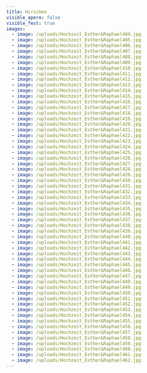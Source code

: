 ```yaml
---
title: Hirschen
visible_apero: false
visible_fest: true
images:
  - image: /uploads/Hochzeit_Esther&Raphael404.jpg
  - image: /uploads/Hochzeit_Esther&Raphael405.jpg
  - image: /uploads/Hochzeit_Esther&Raphael406.jpg
  - image: /uploads/Hochzeit_Esther&Raphael407.jpg
  - image: /uploads/Hochzeit_Esther&Raphael408.jpg
  - image: /uploads/Hochzeit_Esther&Raphael409.jpg
  - image: /uploads/Hochzeit_Esther&Raphael410.jpg
  - image: /uploads/Hochzeit_Esther&Raphael411.jpg
  - image: /uploads/Hochzeit_Esther&Raphael412.jpg
  - image: /uploads/Hochzeit_Esther&Raphael413.jpg
  - image: /uploads/Hochzeit_Esther&Raphael414.jpg
  - image: /uploads/Hochzeit_Esther&Raphael415.jpg
  - image: /uploads/Hochzeit_Esther&Raphael416.jpg
  - image: /uploads/Hochzeit_Esther&Raphael417.jpg
  - image: /uploads/Hochzeit_Esther&Raphael418.jpg
  - image: /uploads/Hochzeit_Esther&Raphael419.jpg
  - image: /uploads/Hochzeit_Esther&Raphael420.jpg
  - image: /uploads/Hochzeit_Esther&Raphael421.jpg
  - image: /uploads/Hochzeit_Esther&Raphael422.jpg
  - image: /uploads/Hochzeit_Esther&Raphael423.jpg
  - image: /uploads/Hochzeit_Esther&Raphael424.jpg
  - image: /uploads/Hochzeit_Esther&Raphael425.jpg
  - image: /uploads/Hochzeit_Esther&Raphael426.jpg
  - image: /uploads/Hochzeit_Esther&Raphael427.jpg
  - image: /uploads/Hochzeit_Esther&Raphael428.jpg
  - image: /uploads/Hochzeit_Esther&Raphael429.jpg
  - image: /uploads/Hochzeit_Esther&Raphael430.jpg
  - image: /uploads/Hochzeit_Esther&Raphael431.jpg
  - image: /uploads/Hochzeit_Esther&Raphael432.jpg
  - image: /uploads/Hochzeit_Esther&Raphael433.jpg
  - image: /uploads/Hochzeit_Esther&Raphael434.jpg
  - image: /uploads/Hochzeit_Esther&Raphael435.jpg
  - image: /uploads/Hochzeit_Esther&Raphael436.jpg
  - image: /uploads/Hochzeit_Esther&Raphael437.jpg
  - image: /uploads/Hochzeit_Esther&Raphael438.jpg
  - image: /uploads/Hochzeit_Esther&Raphael439.jpg
  - image: /uploads/Hochzeit_Esther&Raphael440.jpg
  - image: /uploads/Hochzeit_Esther&Raphael441.jpg
  - image: /uploads/Hochzeit_Esther&Raphael442.jpg
  - image: /uploads/Hochzeit_Esther&Raphael443.jpg
  - image: /uploads/Hochzeit_Esther&Raphael444.jpg
  - image: /uploads/Hochzeit_Esther&Raphael445.jpg
  - image: /uploads/Hochzeit_Esther&Raphael446.jpg
  - image: /uploads/Hochzeit_Esther&Raphael447.jpg
  - image: /uploads/Hochzeit_Esther&Raphael448.jpg
  - image: /uploads/Hochzeit_Esther&Raphael449.jpg
  - image: /uploads/Hochzeit_Esther&Raphael450.jpg
  - image: /uploads/Hochzeit_Esther&Raphael451.jpg
  - image: /uploads/Hochzeit_Esther&Raphael452.jpg
  - image: /uploads/Hochzeit_Esther&Raphael453.jpg
  - image: /uploads/Hochzeit_Esther&Raphael454.jpg
  - image: /uploads/Hochzeit_Esther&Raphael455.jpg
  - image: /uploads/Hochzeit_Esther&Raphael456.jpg
  - image: /uploads/Hochzeit_Esther&Raphael457.jpg
  - image: /uploads/Hochzeit_Esther&Raphael458.jpg
  - image: /uploads/Hochzeit_Esther&Raphael459.jpg
  - image: /uploads/Hochzeit_Esther&Raphael460.jpg
  - image: /uploads/Hochzeit_Esther&Raphael461.jpg
  - image: /uploads/Hochzeit_Esther&Raphael462.jpg
---
```


